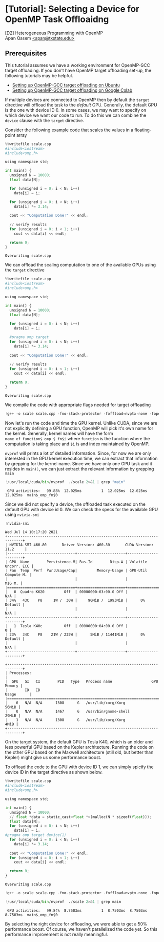 # [Tutorial]: Selecting a Device for OpenMP Task Offloaidng  
[D2] Heterogeneous Programming with OpenMP  
Apan Qasem [\<apan@txstate.edu\>](apan@txstate.edu)


## Prerequisites 

This tutorial assumes we have a working environment for OpenMP-GCC target offloading. If you don't
have OpenMP target offloading set-up, the following tutorials may be helpful. 

  * [Setting up OpenMP-GCC target offloading on
  Ubuntu](https://github.com/apanqasem/tutorials/tree/main/openmp/gpu_offloading.md)
  * [Setting up OpenMP-GCC target offloading on Google
    Colab](https://colab.research.google.com/github/apanqasem/tutorials/tree/main/openmp/openmp_offload_colab.ipynb) 


If multiple devices are connected to OpenMP then by default the `target` directive will offload the
task to the _default_ GPU. Generally, the default GPU is the one with device ID 0. In some cases, we
may want to specify on which device we want our code to run. To do this we can combine the `device`
clause with the `target` directive. 

Consider the following example code that scales the values in a floating-point array


```python
%%writefile scale.cpp
#include<iostream>
#include<omp.h>

using namespace std;

int main() {
  unsigned N = 10000;
  float data[N];

  for (unsigned i = 0; i < N; i++) 
    data[i] = i;

  for (unsigned i = 0; i < N; i++) 
    data[i] *= 3.14;
  
  cout << "Computation Done!" << endl; 
  
  // verify results
  for (unsigned i = 0; i < 1; i++) 
    cout << data[i] << endl;

  return 0;
}
```

    Overwriting scale.cpp


We can offload the scaling computation to one of the available GPUs using the `target` directive


```python
%%writefile scale.cpp
#include<iostream>
#include<omp.h>

using namespace std;

int main() {
  unsigned N = 10000;
  float data[N];
  
  for (unsigned i = 0; i < N; i++) 
    data[i] = i;

  #pragma omp target 
  for (unsigned i = 0; i < N; i++) 
    data[i] *= 3.14;
  
  cout << "Computation Done!" << endl; 
  
  // verify results
  for (unsigned i = 0; i < 1; i++) 
    cout << data[i] << endl;

  return 0;
}
```

    Overwriting scale.cpp


We compile the code with appropriate flags needed for target offloading


```python
!g++ -o scale scale.cpp -fno-stack-protector -foffload=nvptx-none -fopenmp
```

Now let's run the code and time the GPU kernel. Unlike CUDA, since we are not explicitly defining a GPU function, OpenMP will pick it's own name for the kernel. Generally, kernel names will have the form `name_of_function$_omp_$_fn$i` where `function` is the function where the computation is taking place and `$i` is and index maintained by OpenMP. 

`nvprof` will prints a lot of detailed information. Since, for now we are only interested in the GPU kernel execution time, we can extract that information by grepping for the kernel name. Since we have only one GPU task and it resides in `main()`, we can just extract the relevant information by grepping `main`   


```python
!/usr/local/cuda/bin/nvprof  ./scale 2>&1 | grep "main"
```

     GPU activities:   99.88%  12.025ms         1  12.025ms  12.025ms  12.025ms  main$_omp_fn$0


Since we did not specify a device, the offloaded task executed on the default GPU with device id 0. We can check the specs for the available GPU using `nvivia-smi`


```python
!nvidia-smi
```

    Wed Jul 14 10:17:20 2021       
    +-----------------------------------------------------------------------------+
    | NVIDIA-SMI 460.80       Driver Version: 460.80       CUDA Version: 11.2     |
    |-------------------------------+----------------------+----------------------+
    | GPU  Name        Persistence-M| Bus-Id        Disp.A | Volatile Uncorr. ECC |
    | Fan  Temp  Perf  Pwr:Usage/Cap|         Memory-Usage | GPU-Util  Compute M. |
    |                               |                      |               MIG M. |
    |===============================+======================+======================|
    |   0  Quadro K620         Off  | 00000000:03:00.0 Off |                  N/A |
    | 34%   43C    P8     1W /  30W |     90MiB /  1993MiB |      0%      Default |
    |                               |                      |                  N/A |
    +-------------------------------+----------------------+----------------------+
    |   1  Tesla K40c          Off  | 00000000:04:00.0 Off |                    0 |
    | 23%   34C    P8    21W / 235W |      5MiB / 11441MiB |      0%      Default |
    |                               |                      |                  N/A |
    +-------------------------------+----------------------+----------------------+
                                                                                   
    +-----------------------------------------------------------------------------+
    | Processes:                                                                  |
    |  GPU   GI   CI        PID   Type   Process name                  GPU Memory |
    |        ID   ID                                                   Usage      |
    |=============================================================================|
    |    0   N/A  N/A      1308      G   /usr/lib/xorg/Xorg                 56MiB |
    |    0   N/A  N/A      1467      G   /usr/bin/gnome-shell               29MiB |
    |    1   N/A  N/A      1308      G   /usr/lib/xorg/Xorg                  4MiB |
    +-----------------------------------------------------------------------------+


On the target system, the default GPU is Tesla K40, which is an older and less powerful GPU based on the Kepler architecture. Running the code on the other GPU based on the Maxwell architecture (still old, but better than Kepler) might give us some performance boost. 

To offload the code to the GPU with device ID 1, we can simply spicify the device ID in the target directive as shown below. 


```python
%%writefile scale.cpp
#include<iostream>
#include<omp.h>

using namespace std;

int main() {
  unsigned N = 10000;
  // float *data = static_cast<float *>(malloc(N * sizeof(float)));
  float data[N];
  for (unsigned i = 0; i < N; i++) 
    data[i] = i;
#pragma omp target device(1) 
  for (unsigned i = 0; i < N; i++) 
    data[i] *= 3.14;
  
  cout << "Computation Done!" << endl; 
  for (unsigned i = 0; i < 1; i++) 
    cout << data[i] << endl;

  return 0;
}
```

    Overwriting scale.cpp



```python
!g++ -o scale scale.cpp -fno-stack-protector -foffload=nvptx-none -fopenmp
```


```python
!/usr/local/cuda/bin/nvprof  ./scale 2>&1 | grep main
```

     GPU activities:   99.84%  8.7503ms         1  8.7503ms  8.7503ms  8.7503ms  main$_omp_fn$0


By selecting the right device for offloading, we were able to get a 50% performance boost. Of course, we haven't parallelized the code yet. So this performance improvement is not really meaningful. 
